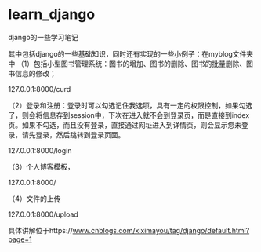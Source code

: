 # learn_django
django的一些学习笔记

其中包括django的一些基础知识，同时还有实现的一些小例子：在myblog文件夹中
（1）包括小型图书管理系统：图书的增加、图书的删除、图书的批量删除、图书信息的修改；
<p>127.0.0.1:8000/curd</p>
（2）登录和注册：登录时可以勾选记住我选项，具有一定的权限控制，如果勾选了，则会将信息存到session中，下次在进入就不会到登录页，而是直接到index页。如果不勾选，而且没有登录，直接通过网址进入到详情页，则会显示您未登录，请先登录，然后跳转到登录页面。
<p>127.0.0.1:8000/login</p>
（3）个人博客模板，
<p>127.0.0.1:8000/</p>
（4）文件的上传
<p>127.0.0.1:8000/upload</p>

具体讲解位于https://www.cnblogs.com/xiximayou/tag/django/default.html?page=1
